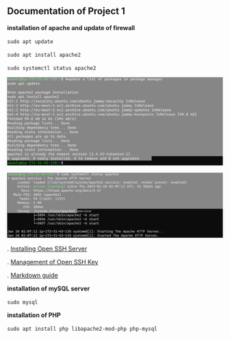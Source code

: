 ## Documentation of Project 1

**installation of apache and update of firewall**

`sudo apt update`

`sudo apt install apache2`

`sudo systemctl status apache2`

![Apache installation](./Images/Apache_installation.png)

![Apache status](./Images/Confirmation_of_apache_status.png)

. [Installing Open SSH Server](https://learn.microsoft.com/en-us/windows-server/administration/openssh/openssh_install_firstuse?tabs=powershell)

. [Management of Open SSH Key](https://learn.microsoft.com/en-us/windows-server/administration/openssh/openssh_keymanagement)

. [Markdown guide](https://www.markdownguide.org/cheat-sheet/)

**installation of mySQL server**

`sudo mysql`

**installation of PHP**

`sudo apt install php libapache2-mod-php php-mysql`

